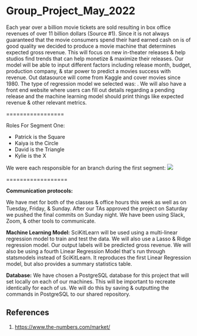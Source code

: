 # Group_Project_May_2022

Each year over a billion movie tickets are sold resulting in box office revenues of over 11 billion dollars (Source #1). Since it is not always guaranteed that the movie consumers spend their hard earned cash on is of good quality we decided to produce a movie machine that determines expected gross revenue. This will focus on new in-theater releases & help studios find trends that can help monetize & maximize their releases. Our model will be able to input different factors including release month, budget, production company, & star power to predict a movies success with revenue. Out datasource will come from Kaggle and cover movies since 1980. The type of regression model we selected was: . We will also have a front end website where users can fill out details regarding a pending release and the machine learning model should print things like expected revenue & other relevant metrics.

=================

Roles For Segment One:
- Patrick is the Square 
- Kaiya is the Circle
- David is the Triangle
- Kylie is the X

We were each responsible for an branch during the first segment:
![](https://github.com/PDob02/Group_Project_May_2022/blob/pdobry/segment_1/Images/Git_Branches_Segment_1.png)

==================

**Communication protocols:**

We have met for both of the classes & office hours this week as well as on Tuesday, Friday, & Sunday. After our TAs approved the project on Saturday we pushed the final commits on Sunday night. We have been using Slack, Zoom, & other tools to communicate. 

**Machine Learning Model:**
SciKitLearn  will be used using a multi-linear regression model to train and test the data. We will also use a Lasso & Ridge regression model. Our output labels will be predicted gross revenue. We will also be using a fourth Linear Regression Model that's run through statsmodels instead of SciKitLearn. It reproduces the first Linear Regression model, but also provides a summary statistics table.

**Database:** We have chosen a PostgreSQL database for this project that will set locally on each of our machines. This will be important to recreate identically for each of us. We will do this by saving & outputting the commands in PostgreSQL to our shared repository. 

## References
1. https://www.the-numbers.com/market/